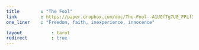 ```yaml
---
title        : "The Fool"
link         : https://paper.dropbox.com/doc/The-Fool--A1UOfTg7U8_PPLf3mKQxv4YtAQ-QO8cXxna3S8gFOPx64SU3
one_liner    : "Freedom, faith, inexperience, innocence"

layout 			 : tarot
redirect 		 : true
---
```

